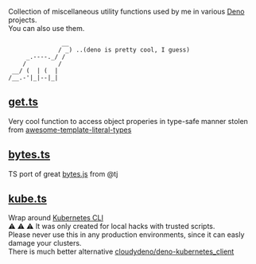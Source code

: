 Collection of miscellaneous utility functions used by me in various [Deno](https://deno.land/) projects.  
You can also use them.

```
               __
              / _) ..(deno is pretty cool, I guess)
     _.----._/ / 
    /         /
 __/ (  | (  |
/__.-'|_|--|_|
```


## [get.ts](./get.ts)

Very cool function to access object properies in type-safe manner stolen from [awesome-template-literal-types](https://github.com/ghoullier/awesome-template-literal-types#dot-notation-string-type-safe)

## [bytes.ts](./bytes.ts)

TS port of great [bytes.js](https://github.com/visionmedia/bytes.js) from @tj

## [kube.ts](./kube.ts)

Wrap around [Kubernetes CLI](https://kubernetes.io/docs/reference/kubectl/)  
:warning: :warning: :warning: It was only created for local hacks with trusted scripts.  
Please never use this in any production environments, since it can easly damage your clusters.  
There is much better alternative [cloudydeno/deno-kubernetes_client](https://github.com/cloudydeno/deno-kubernetes_client)
